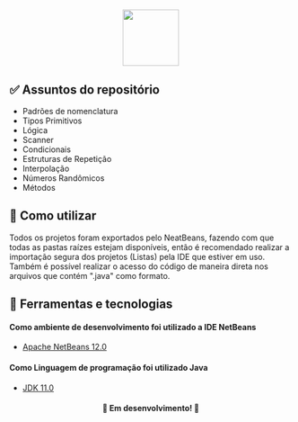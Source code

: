 <h1 align="center">
  <img src="https://marcas-logos.net/wp-content/uploads/2020/11/Java-logo-600x336.png" height="100px">
</h1>

<h2> ✅ Assuntos do repositório</h2>

   * Padrões de nomenclatura
   * Tipos Primitivos
   * Lógica
   * Scanner
   * Condicionais
   * Estruturas de Repetição
   * Interpolação
   * Números Randômicos
   * Métodos

<h2> 📑 Como utilizar</h2>
  Todos os projetos foram exportados pelo NeatBeans, fazendo com que todas as pastas raízes estejam disponíveis, então é recomendado realizar a importação segura dos projetos (Listas) pela IDE que estiver em uso. Também é possível realizar o acesso do código de maneira direta nos arquivos que contém ".java" como formato.

<h2> 🧪 Ferramentas e tecnologias</h2>

<h4> Como ambiente de desenvolvimento foi utilizado a IDE NetBeans </h4>

- [Apache NetBeans 12.0](https://netbeans.apache.org/download/index.html)

<h4> Como Linguagem de programação foi utilizado Java </h4>

- [JDK 11.0](https://www.oracle.com/br/java/technologies/javase-jdk11-downloads.html)

<h4 align="center"> 
	🧰  Em desenvolvimento!  🧰
</h4>



  


   































